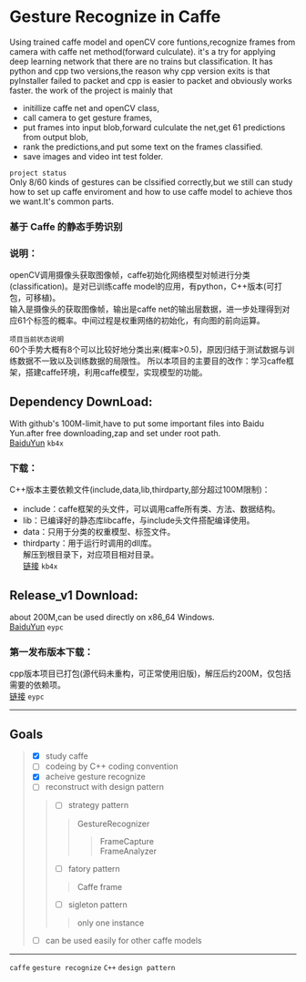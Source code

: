 # Gesture Recognize in Caffe<br> 

Using trained caffe model and openCV core funtions,recognize frames from camera with caffe net method(forward culculate). it's a try for applying deep learning network that there are no trains but classification. It has python and cpp two versions,the reason why cpp version exits is that pyInstaller failed to packet and cpp is easier to packet and obviously works faster. the work of the project is mainly that<br>
* initillize caffe net and openCV class,<br>
* call camera to get gesture frames,<br>
* put frames into input blob,forward culculate the net,get 61 predictions from output blob,<br>
* rank the predictions,and put some text on the frames classified.<br>
* save images and video int test folder.<br>

`project status`<br>
Only 8/60 kinds of gestures can be clssified correctly,but we still can study how to set up caffe enviroment and how to use caffe model to achieve thos we want.It's common parts.<br>

### 基于 Caffe 的静态手势识别
### 说明：
openCV调用摄像头获取图像帧，caffe初始化网络模型对帧进行分类(classification)。是对已训练caffe model的应用，有python，C++版本(可打包，可移植)。 <br>
输入是摄像头的获取图像帧，输出是caffe net的输出层数据，进一步处理得到对应61个标签的概率。中间过程是权重网络的初始化，有向图的前向运算。<br>

`项目当前状态说明`<br>
60个手势大概有8个可以比较好地分类出来(概率>0.5)，原因归结于测试数据与训练数据不一致以及训练数据的局限性。
所以本项目的主要目的改作：学习caffe框架，搭建caffe环境，利用caffe模型，实现模型的功能。<br>


## Dependency DownLoad:
With github's 100M-limit,have to put some important files into Baidu Yun.after free downloading,zap and set under root path.<br>
[BaiduYun](https://pan.baidu.com/s/1f8JUHpxMMmxRQ7Ej_DTHog) `kb4x`<br>

### 下载：
C++版本主要依赖文件(include,data,lib,thirdparty,部分超过100M限制)：<br>
* include：caffe框架的头文件，可以调用caffe所有类、方法、数据结构。<br>
* lib：已编译好的静态库libcaffe，与include头文件搭配编译使用。<br>
* data：只用于分类的权重模型、标签文件。<br>
* thirdparty：用于运行时调用的dll库。<br>
解压到根目录下，对应项目相对目录。<br>
[链接](https://pan.baidu.com/s/1f8JUHpxMMmxRQ7Ej_DTHog,"kb4x") `kb4x`<br>

## Release_v1 Download:
about 200M,can be used directly on x86_64 Windows.<br>
[BaiduYun](https://pan.baidu.com/s/1prBpO7BGj-9Ds4jGvh4QAA) `eypc`<br>

### 第一发布版本下载：
cpp版本项目已打包(源代码未重构，可正常使用旧版)，解压后约200M，仅包括需要的依赖项。<br>
[链接](https://pan.baidu.com/s/1prBpO7BGj-9Ds4jGvh4QAA,"eypc") `eypc`<br>

***
## Goals

> - [x] study caffe
> - [ ] codeing by C++ coding convention
> - [x] acheive gesture recognize
> - [ ] reconstruct with design pattern
>> - [ ] strategy pattern
>>>GestureRecognizer
>>>>FrameCapture  
>>>>FrameAnalyzer
>> - [ ] fatory pattern
>>>Caffe frame
>> - [ ] sigleton pattern
>>>only one instance
> - [ ] can be used easily for other caffe models

___
`caffe` `gesture recognize` `C++` `design pattern`
